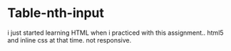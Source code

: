 # Table-nth-input
i just started learning HTML when i practiced with this assignment..
html5 and inline css at that time.
not responsive.
